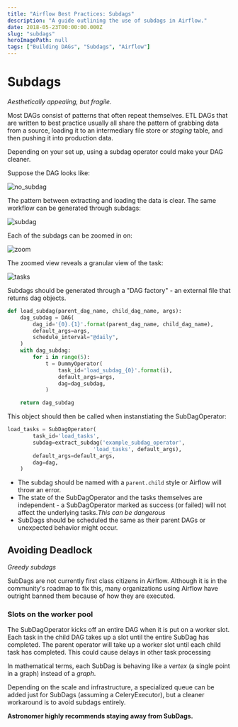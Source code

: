 ```yaml
---
title: "Airflow Best Practices: Subdags"
description: "A guide outlining the use of subdags in Airflow."
date: 2018-05-23T00:00:00.000Z
slug: "subdags"
heroImagePath: null
tags: ["Building DAGs", "Subdags", "Airflow"]
---
```


# Subdags
_Aesthetically appealing, but fragile._

Most DAGs consist of patterns that often repeat themselves. ETL DAGs that are written to best practice usually all share the pattern of grabbing data from a source, loading it to an intermediary file store or _staging_ table, and then pushing it into production data.

Depending on your set up, using a subdag operator could make your DAG cleaner.

Suppose the DAG looks like:

![no_subdag](https://cdn.astronomer.io/website/img/guides/workflow_no_subdag.png)

The pattern between extracting and loading the data is clear. The same workflow can be generated through subdags:

![subdag](https://cdn.astronomer.io/website/img/guides/subdag_dag.png)

Each of the subdags can be zoomed in on:

![zoom](https://cdn.astronomer.io/website/img/guides/zoomed_in.png)

The zoomed view reveals a granular view of the task:

![tasks](https://cdn.astronomer.io/website/img/guides/subdag_tasks.png)


Subdags should be generated through a "DAG factory" - an external file that returns dag objects.


```python
def load_subdag(parent_dag_name, child_dag_name, args):
    dag_subdag = DAG(
        dag_id='{0}.{1}'.format(parent_dag_name, child_dag_name),
        default_args=args,
        schedule_interval="@daily",
    )
    with dag_subdag:
        for i in range(5):
            t = DummyOperator(
                task_id='load_subdag_{0}'.format(i),
                default_args=args,
                dag=dag_subdag,
            )

    return dag_subdag

```

This object should then be called when instanstiating the SubDagOperator:


```python
load_tasks = SubDagOperator(
        task_id='load_tasks',
        subdag=extract_subdag('example_subdag_operator',
                           'load_tasks', default_args),
        default_args=default_args,
        dag=dag,
    )
```

- The subdag should be named with a `parent.child` style or Airflow will throw an error. 
- The state of the SubDagOperator and the tasks themselves are independent - a SubDagOperator marked as success (or failed) will not affect the underlying tasks._This can be dangerous_
- SubDags should be scheduled the same as their parent DAGs or unexpected behavior might occur.

## Avoiding Deadlock
_Greedy subdags_

SubDags are not currently first class citizens in Airflow. Although it is in the community's roadmap to fix this, many organizations using Airflow have outright banned them because of how they are executed.

### Slots on the worker pool
The SubDagOperator kicks off an entire DAG when it is put on a worker slot. Each task in the child DAG takes up a slot until the entire SubDag has completed. The parent operator will take up a worker slot until each child task has completed. This could cause delays in other task processing

In mathematical terms, each SubDag is behaving like a _vertex_ (a single point in a graph) instead of a _graph_. 


Depending on the scale and infrastructure, a specialized queue can be added just for SubDags (assuming a CeleryExecutor), but a cleaner workaround is to avoid subdags entirely.

**Astronomer highly recommends staying away from SubDags.**
